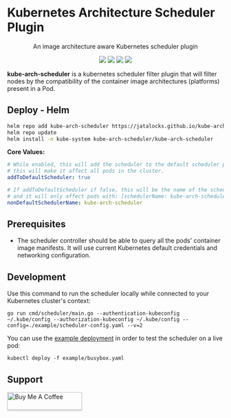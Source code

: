 # Kubernetes Architecture Scheduler Plugin

<p align="center">An image architecture aware Kubernetes scheduler plugin</p>

<p align="center">
<a  target="_blank"><img src="https://img.shields.io/github/v/release/jatalocks/kube-arch-scheduler" /></a>
<a  target="_blank"><img src="https://img.shields.io/github/downloads/jatalocks/kube-arch-scheduler/total"/></a>
<a  target="_blank"><img src="https://img.shields.io/github/issues/jatalocks/kube-arch-scheduler"/></a>
<a  target="_blank"><img src="https://img.shields.io/github/go-mod/go-version/jatalocks/kube-arch-scheduler"/></a>
</p>

**kube-arch-scheduler** is a kubernetes scheduler filter plugin that will filter nodes by the compatibility of the container image architectures (platforms) present in a Pod.
## Deploy - Helm
```bash
helm repo add kube-arch-scheduler https://jatalocks.github.io/kube-arch-scheduler/
helm repo update
helm install -n kube-system kube-arch-scheduler/kube-arch-scheduler
```

**Core Values:**
```yaml
# While enabled, this will add the scheduler to the default scheduler plugins,
# this will make it affect all pods in the cluster.
addToDefaultScheduler: true 

# If addToDefaultScheduler if false, this will be the name of the scheduler,
# and it will only affect pods with: [schedulerName: kube-arch-scheduler].
nonDefaultSchedulerName: kube-arch-scheduler
```
## Prerequisites
- The scheduler controller should be able to query all the pods' container image manifests. It will use current Kubernetes default credentials and networking configuration.

## Development

Use this command to run the scheduler locally while connected to your Kubernetes cluster's context:

```shell
go run cmd/scheduler/main.go --authentication-kubeconfig ~/.kube/config --authorization-kubeconfig ~/.kube/config --config=./example/scheduler-config.yaml --v=2
```

You can use the [example deployment](example/busybox.yaml) in order to test the scheduler on a live pod:

```
kubectl deploy -f example/busybox.yaml
```

## Support

<a href="https://www.buymeacoffee.com/jatalocks" target="_blank"><img src="https://www.buymeacoffee.com/assets/img/custom_images/purple_img.png" alt="Buy Me A Coffee" style="height: 41px !important;width: 174px !important;box-shadow: 0px 3px 2px 0px rgba(190, 190, 190, 0.5) !important;-webkit-box-shadow: 0px 3px 2px 0px rgba(190, 190, 190, 0.5) !important;" ></a>
